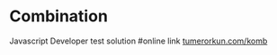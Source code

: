 # Combination
Javascript Developer test solution
#online link
[tumerorkun.com/komb](https://tumerorkun.com/komb)
